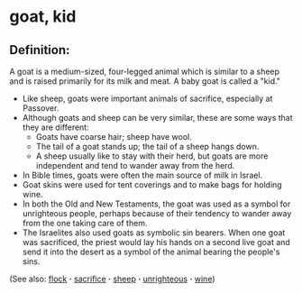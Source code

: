 # goat, kid #

## Definition: ##

A goat is a medium-sized, four-legged animal which is similar to a sheep and is raised primarily for its milk and meat. A baby goat is called a "kid."

* Like sheep, goats were important animals of sacrifice, especially at Passover.
* Although goats and sheep can be very similar, these are some ways that they are different:
   * Goats have coarse hair; sheep have wool.
   * The tail of a goat stands up; the tail of a sheep hangs down.
   * A sheep usually like to stay with their herd, but goats are more independent and tend to wander away from the herd.
* In Bible times, goats were often the main source of milk in Israel.
* Goat skins were used for tent coverings and to make bags for holding wine.
* In both the Old and New Testaments, the goat was used as a symbol for unrighteous people, perhaps because of their tendency to wander away from the one taking care of them.
* The Israelites also used goats as symbolic sin bearers. When one goat was sacrificed, the priest would lay his hands on a second live goat and send it into the desert as a symbol of the animal bearing the people's sins.

(See also: [flock](../other/flock.md) **·** [sacrifice](../other/sacrifice.md) **·** [sheep](../other/sheep.md) **·** [unrighteous](../kt/unrighteous.md) **·** [wine](../other/wine.md))

